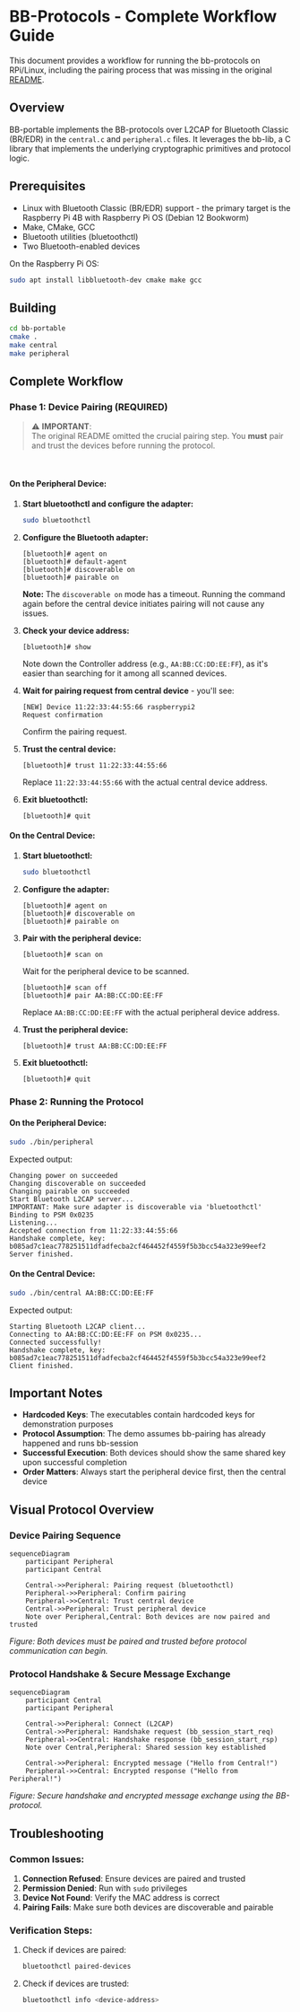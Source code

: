 # BB-Protocols - Complete Workflow Guide

This document provides a workflow for running the bb-protocols on RPi/Linux, including the pairing process that was missing in the original [README](https://github.com/sacca97/bb-protocols/tree/main/bb-portable).

## Overview

BB-portable implements the BB-protocols over L2CAP for Bluetooth Classic (BR/EDR) in the `central.c` and `peripheral.c` files. It leverages the bb-lib, a C library that implements the underlying cryptographic primitives and protocol logic.

## Prerequisites

- Linux with Bluetooth Classic (BR/EDR) support - the primary target is the Raspberry Pi 4B with Raspberry Pi OS (Debian 12 Bookworm)
- Make, CMake, GCC
- Bluetooth utilities (bluetoothctl)
- Two Bluetooth-enabled devices

On the Raspberry Pi OS:

```bash
sudo apt install libbluetooth-dev cmake make gcc
```


## Building

```bash
cd bb-portable
cmake .
make central
make peripheral
```

## Complete Workflow

### Phase 1: Device Pairing (REQUIRED)

>⚠️ **IMPORTANT**: <br>The original README omitted the crucial pairing step. You **must** pair and trust the devices before running the protocol.
<br>

#### On the Peripheral Device:

1. **Start bluetoothctl and configure the adapter:**
   ```bash
   sudo bluetoothctl
   ```
   
2. **Configure the Bluetooth adapter:**
   ```
   [bluetooth]# agent on
   [bluetooth]# default-agent
   [bluetooth]# discoverable on
   [bluetooth]# pairable on
   ```

   **Note:** The `discoverable on` mode has a timeout. Running the command again before the central device initiates pairing will not cause any issues. 

3. **Check your device address:**
   ```
   [bluetooth]# show
   ```
   Note down the Controller address (e.g., `AA:BB:CC:DD:EE:FF`), as it's easier than searching for it among all scanned devices.

4. **Wait for pairing request from central device** - you'll see:
   ```
   [NEW] Device 11:22:33:44:55:66 raspberrypi2
   Request confirmation
   ```
   Confirm the pairing request.

5. **Trust the central device:**
   ```
   [bluetooth]# trust 11:22:33:44:55:66
   ```
   Replace `11:22:33:44:55:66` with the actual central device address.

6. **Exit bluetoothctl:**
   ```
   [bluetooth]# quit
   ```

#### On the Central Device:

1. **Start bluetoothctl:**
   ```bash
   sudo bluetoothctl
   ```

2. **Configure the adapter:**
   ```
   [bluetooth]# agent on
   [bluetooth]# discoverable on
   [bluetooth]# pairable on
   ```

3. **Pair with the peripheral device:**
   ```
   [bluetooth]# scan on
   ```
   Wait for the peripheral device to be scanned.
   ```
   [bluetooth]# scan off
   [bluetooth]# pair AA:BB:CC:DD:EE:FF
   ```
   Replace `AA:BB:CC:DD:EE:FF` with the actual peripheral device address.

4. **Trust the peripheral device:**
   ```
   [bluetooth]# trust AA:BB:CC:DD:EE:FF
   ```

5. **Exit bluetoothctl:**
   ```
   [bluetooth]# quit
   ```

### Phase 2: Running the Protocol

#### On the Peripheral Device:

```bash
sudo ./bin/peripheral
```

Expected output:
```
Changing power on succeeded
Changing discoverable on succeeded
Changing pairable on succeeded
Start Bluetooth L2CAP server...
IMPORTANT: Make sure adapter is discoverable via 'bluetoothctl'
Binding to PSM 0x0235
Listening...
Accepted connection from 11:22:33:44:55:66
Handshake complete, key:
b085ad7c1eac778251511dfadfecba2cf464452f4559f5b3bcc54a323e99eef2
Server finished.
```

#### On the Central Device:

```bash
sudo ./bin/central AA:BB:CC:DD:EE:FF
```

Expected output:
```
Starting Bluetooth L2CAP client...
Connecting to AA:BB:CC:DD:EE:FF on PSM 0x0235...
Connected successfully!
Handshake complete, key:
b085ad7c1eac778251511dfadfecba2cf464452f4559f5b3bcc54a323e99eef2
Client finished.
```

## Important Notes

- **Hardcoded Keys**: The executables contain hardcoded keys for demonstration purposes
- **Protocol Assumption**: The demo assumes bb-pairing has already happened and runs bb-session
- **Successful Execution**: Both devices should show the same shared key upon successful completion
- **Order Matters**: Always start the peripheral device first, then the central device

## Visual Protocol Overview

### Device Pairing Sequence

```mermaid
sequenceDiagram
    participant Peripheral
    participant Central

    Central->>Peripheral: Pairing request (bluetoothctl)
    Peripheral->>Peripheral: Confirm pairing
    Peripheral->>Central: Trust central device
    Central->>Peripheral: Trust peripheral device
    Note over Peripheral,Central: Both devices are now paired and trusted
```

*Figure: Both devices must be paired and trusted before protocol communication can begin.*

### Protocol Handshake & Secure Message Exchange

```mermaid
sequenceDiagram
    participant Central
    participant Peripheral

    Central->>Peripheral: Connect (L2CAP)
    Central->>Peripheral: Handshake request (bb_session_start_req)
    Peripheral->>Central: Handshake response (bb_session_start_rsp)
    Note over Central,Peripheral: Shared session key established

    Central->>Peripheral: Encrypted message ("Hello from Central!")
    Peripheral->>Central: Encrypted response ("Hello from Peripheral!")
```

*Figure: Secure handshake and encrypted message exchange using the BB-protocol.*


## Troubleshooting

### Common Issues:

1. **Connection Refused**: Ensure devices are paired and trusted
2. **Permission Denied**: Run with `sudo` privileges
3. **Device Not Found**: Verify the MAC address is correct
4. **Pairing Fails**: Make sure both devices are discoverable and pairable

### Verification Steps:

1. Check if devices are paired:
   ```bash
   bluetoothctl paired-devices
   ```

2. Check if devices are trusted:
   ```bash
   bluetoothctl info <device-address>
   ```
